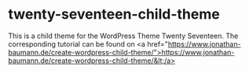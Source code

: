 # twenty-seventeen-child-theme
This is a child theme for the WordPress Theme Twenty Seventeen. The corresponding tutorial can be found on &lt;a href="https://www.jonathan-baumann.de/create-wordpress-child-theme/">https://www.jonathan-baumann.de/create-wordpress-child-theme/&lt;/a>
